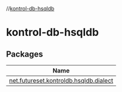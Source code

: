 //[kontrol-db-hsqldb](index.md)

# kontrol-db-hsqldb

## Packages

| Name |
|---|
| [net.futureset.kontroldb.hsqldb.dialect](kontrol-db-hsqldb/net.futureset.kontroldb.hsqldb.dialect/index.md) |
